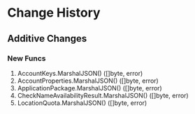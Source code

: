 # Change History

## Additive Changes

### New Funcs

1. AccountKeys.MarshalJSON() ([]byte, error)
1. AccountProperties.MarshalJSON() ([]byte, error)
1. ApplicationPackage.MarshalJSON() ([]byte, error)
1. CheckNameAvailabilityResult.MarshalJSON() ([]byte, error)
1. LocationQuota.MarshalJSON() ([]byte, error)
